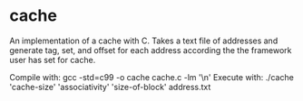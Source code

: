 # cache
An implementation of a cache with C. Takes a text file of addresses and generate tag, set, and offset for each address according the the framework user has set for cache.

Compile with: gcc -std=c99 -o cache cache.c -lm '\n'
Execute with: ./cache 'cache-size' 'associativity' 'size-of-block' address.txt

